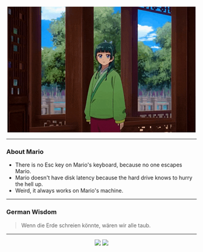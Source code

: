<p align="center">
  <img src="assets/maomao.gif" />
</p>

---

### About Mario
- There is no Esc key on Mario's keyboard, because no one escapes Mario.
- Mario doesn't have disk latency because the hard drive knows to hurry the hell up.
- Weird, it always works on Mario's machine.

---

### German Wisdom
> Wenn die Erde schreien könnte, wären wir alle taub.

---

<p align="center">
  <a>
    <img height="180em" src="https://github-readme-stats-eight-theta.vercel.app/api?username=Torfkopp&show_icons=true&theme=dark&include_all_commits=true&count_private=true"/>
  </a>
  <a href="https://github.com/Torfkopp?tab=repositories">
    <img height="180em" src="https://github-readme-stats-eight-theta.vercel.app/api/top-langs/?username=torfkopp&layout=compact&theme=dark&langs_count=8&hide=java"/>
  </a>
</p>
